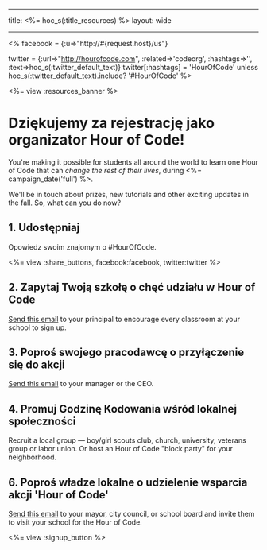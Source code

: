 * * *

title: <%= hoc_s(:title_resources) %> layout: wide

* * *

<% facebook = {:u=>"http://#{request.host}/us"}

twitter = {:url=>"http://hourofcode.com", :related=>'codeorg', :hashtags=>'', :text=>hoc_s(:twitter_default_text)} twitter[:hashtags] = 'HourOfCode' unless hoc_s(:twitter_default_text).include? '#HourOfCode' %>

<%= view :resources_banner %>

# Dziękujemy za rejestrację jako organizator Hour of Code!

You're making it possible for students all around the world to learn one Hour of Code that can *change the rest of their lives*, during <%= campaign_date('full') %>.

We'll be in touch about prizes, new tutorials and other exciting updates in the fall. So, what can you do now?

## 1. Udostępniaj

Opowiedz swoim znajomym o #HourOfCode.

<%= view :share_buttons, facebook:facebook, twitter:twitter %>

## 2. Zapytaj Twoją szkołę o chęć udziału w Hour of Code

[Send this email](<%= resolve_url('/resources#email') %>) to your principal to encourage every classroom at your school to sign up.

## 3. Poproś swojego pracodawcę o przyłączenie się do akcji

[Send this email](<%= resolve_url('/resources#email') %>) to your manager or the CEO.

## 4. Promuj Godzinę Kodowania wśród lokalnej społeczności

Recruit a local group — boy/girl scouts club, church, university, veterans group or labor union. Or host an Hour of Code "block party" for your neighborhood.

## 6. Poproś władze lokalne o udzielenie wsparcia akcji 'Hour of Code'

[Send this email](<%= resolve_url('/resources#politicians') %>) to your mayor, city council, or school board and invite them to visit your school for the Hour of Code.

<%= view :signup_button %>